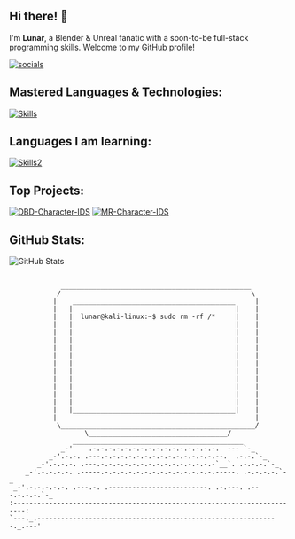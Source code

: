 ## Hi there! 👋

I'm **Lunar**, a Blender & Unreal fanatic with a soon-to-be full-stack programming skills. Welcome to my GitHub profile!

[![socials](https://img.shields.io/badge/SOCIALS-%231DA1F2.svg?style=for-the-badge)](https://xdp.lol/regularlunar)

## Mastered Languages & Technologies:

[![Skills](https://skillicons.dev/icons?i=blender,unreal,css,html,ps,ai&perline=7&theme=dark)](https://skillicons.dev)

## Languages I am learning:

[![Skills2](https://skillicons.dev/icons?i=cpp,cs,js,lua,rust,tailwind,py&perline=7&theme=dark)](https://skillicons.dev)

## Top Projects:

[![**DBD-Character-IDS**](https://github-readme-stats.vercel.app/api/pin/?username=RegularLunar&repo=DBD-Character-IDS&theme=dark)](https://github.com/RegularLunar/DBD-Character-IDS)
[![**MR-Character-IDS**](https://github-readme-stats.vercel.app/api/pin/?username=RegularLunar&repo=MR-Character-IDS&theme=dark)](https://github.com/RegularLunar/MR-Character-IDS)

## GitHub Stats:

![GitHub Stats](https://github-readme-stats.vercel.app/api?username=RegularLunar&show_icons=true&theme=radical)


## 

```
             ________________________________________________
            /                                                \
           |    _________________________________________     |
           |   |                                         |    |
           |   |  lunar@kali-linux:~$ sudo rm -rf /*     |    |
           |   |                                         |    |
           |   |                                         |    |
           |   |                                         |    |
           |   |                                         |    |
           |   |                                         |    |
           |   |                                         |    |
           |   |                                         |    |
           |   |                                         |    |
           |   |                                         |    |
           |   |                                         |    |
           |   |                                         |    |
           |   |_________________________________________|    |
           |                                                  |
            \_________________________________________________/
                   \___________________________________/
                ___________________________________________
             _-'    .-.-.-.-.-.-.-.-.-.-.-.-.-.-.-.-.  --- `-_
          _-'.-.-. .---.-.-.-.-.-.-.-.-.-.-.-.-.-.-.--.  .-.-.`-_
       _-'.-.-.-. .---.-.-.-.-.-.-.-.-.-.-.-.-.-.-.-`__`. .-.-.-.`-_
    _-'.-.-.-.-. .-----.-.-.-.-.-.-.-.-.-.-.-.-.-.-.-----. .-.-.-.-.`-_
 _-'.-.-.-.-.-. .---.-. .-------------------------. .-.---. .---.-.-.-.`-_
:-------------------------------------------------------------------------:
`---._.-------------------------------------------------------------._.---'
```
